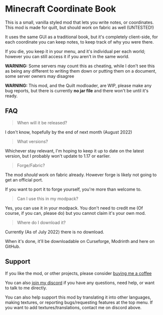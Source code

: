 # Minecraft Coordinate Book

This is a small, vanilla styled mod that lets you write notes, or coordinates. This mod is made for quilt, but should work on fabric as well (UNTESTED!)

It uses the same GUI as a traditional book, but it's completely client-side, for each coordinate you can keep notes, to keep track of why you were there.

If you die, you keep it in your menu, and it's individual per each world; however you can still access it if you aren't in the same world. 

**WARNING:** Some servers may count this as cheating, while I don't see this as being any different to writing them down or putting them on a document, some server owners may disagree

**WARNING:** This mod, and the Quilt modloader, are WIP, please make any bug reports, but there is currently **no jar file** and there won't be until it's ready.

## FAQ

> When will it be released?

I don't know, hopefully by the end of next month (August 2022)

> What versions?

Whichever stay relevant, I'm hoping to keep it up to date on the latest version, but I probably won't update to 1.17 or earlier.

> Forge/Fabric?

The mod _should_ work on fabric already. However forge is likely not going to get an official port.

If you want to port it to forge yourself, you're more than welcome to.

> Can I use this in my modpack?

Yes, you can use it in your modpack. You don't need to credit me (Of course, if you can, please do) but you cannot claim it's your own mod.

> Where do I download it?

Currently (As of July 2022) there is no download.

When it's done, it'll be downloadable on Curseforge, Modrinth and here on GitHub.

## Support 

If you like the mod, or other projects, please consider [buying me a coffee](https://ko-fi.com/JWGardiner)

You can also [join my discord](https://discord.gg/EqTwbVYEWx) if you have any questions, need help, or want to talk to me directly.

You can also help support this mod by translating it into other languages, making textures, or reporting bugs/requesting features at the top menu. If you want to add textures/translations, contact me on discord above.

